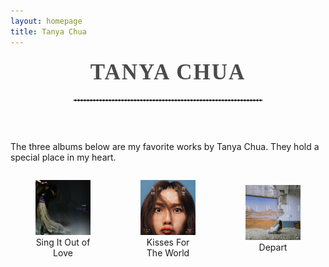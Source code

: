 ```yaml
---
layout: homepage
title: Tanya Chua
---
```


<h1 style="font-family: 'Georgia', 'Times New Roman', serif; font-size: 2.5em; color: #4a4a4a; text-align: center; margin-top: 20px; letter-spacing: 2px; text-transform: uppercase;">Tanya Chua</h1>
<hr style="border: 1px dashed #cccccc; width: 60%; margin: auto;"/>

<div style="height: 50px;"></div>



The three albums below are my favorite works by Tanya Chua. They hold a special place in my heart.

<div style="display: flex; justify-content: space-between; align-items: center; text-align: center;">
  <figure style="width: 30%;">
    <a href="assets/img/shuodaoai.jpg" target="_blank">
      <img src="assets/img/shuodaoai.jpg" alt="Album cover of Tanya Chua's 'Sing It Out of Love'" style="width: 100%;"/>
    </a>
    <figcaption>Sing It Out of Love</figcaption>
  </figure>
  <figure style="width: 30%;">
    <a href="assets/img/shiwen.jpg" target="_blank">
      <img src="assets/img/shiwen.jpg" alt="Album cover of Tanya Chua's 'Kisses For The World'" style="width: 100%;"/>
    </a>
    <figcaption>Kisses For The World</figcaption>
  </figure>
  <figure style="width: 30%;">
    <a href="assets/img/depart.jpg" target="_blank">
      <img src="assets/img/depart.jpg" alt="Album cover of Tanya Chua's 'Depart'" style="width: 100%;"/>
    </a>
    <figcaption>Depart</figcaption>
  </figure>
</div>

